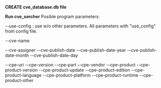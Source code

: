 **CREATE cve_database.db file**

**Run cve_sercher**
Posible program parameters:
  
  --use-config : use w/o other parameters. All parameters with "use_config" from config file.
  
  --cve-name
  
  --cve-assigner
  --cve-publish-date
  --cve-publish-date-year
  --cve-publish-date-month
  --cve-publish-date-day

  --cpe-uri
  --cpe-version
  --cpe-part
  --cpe-vendor
  --cpe-product
  --cpe-product-version
  --cpe-product-update
  --cpe-product-edition
  --cpe-product-language
  --cpe-product-platform
  --cpe-product-runtime
  --cpe-product-other
